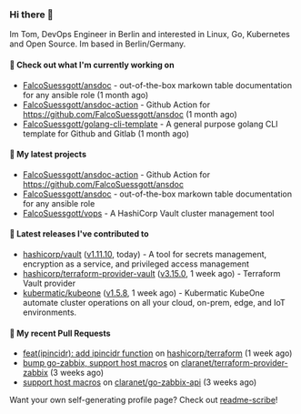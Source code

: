 ### Hi there 👋

Im Tom, DevOps Engineer in Berlin and interested in Linux, Go, Kubernetes and Open Source.
Im based in Berlin/Germany.

#### 👷 Check out what I'm currently working on

- [FalcoSuessgott/ansdoc](https://github.com/FalcoSuessgott/ansdoc) - out-of-the-box markown table documentation for any ansible role (1 month ago)
- [FalcoSuessgott/ansdoc-action](https://github.com/FalcoSuessgott/ansdoc-action) - Github Action for https://github.com/FalcoSuessgott/ansdoc (1 month ago)
- [FalcoSuessgott/golang-cli-template](https://github.com/FalcoSuessgott/golang-cli-template) - A general purpose golang CLI  template for Github and Gitlab (1 month ago)

#### 🌱 My latest projects

- [FalcoSuessgott/ansdoc-action](https://github.com/FalcoSuessgott/ansdoc-action) - Github Action for https://github.com/FalcoSuessgott/ansdoc
- [FalcoSuessgott/ansdoc](https://github.com/FalcoSuessgott/ansdoc) - out-of-the-box markown table documentation for any ansible role
- [FalcoSuessgott/vops](https://github.com/FalcoSuessgott/vops) - A HashiCorp Vault cluster management tool

#### 🔭 Latest releases I've contributed to

- [hashicorp/vault](https://github.com/hashicorp/vault) ([v1.11.10](https://github.com/hashicorp/vault/releases/tag/v1.11.10), today) - A tool for secrets management, encryption as a service, and privileged access management
- [hashicorp/terraform-provider-vault](https://github.com/hashicorp/terraform-provider-vault) ([v3.15.0](https://github.com/hashicorp/terraform-provider-vault/releases/tag/v3.15.0), 1 week ago) - Terraform Vault provider
- [kubermatic/kubeone](https://github.com/kubermatic/kubeone) ([v1.5.8](https://github.com/kubermatic/kubeone/releases/tag/v1.5.8), 1 week ago) - Kubermatic KubeOne automate cluster operations on all your cloud, on-prem, edge, and IoT environments.  

#### 🔨 My recent Pull Requests

- [feat(ipincidr): add ipincidr function](https://github.com/hashicorp/terraform/pull/33037) on [hashicorp/terraform](https://github.com/hashicorp/terraform) (1 week ago)
- [bump go-zabbix, support host macros](https://github.com/claranet/terraform-provider-zabbix/pull/66) on [claranet/terraform-provider-zabbix](https://github.com/claranet/terraform-provider-zabbix) (3 weeks ago)
- [support host macros](https://github.com/claranet/go-zabbix-api/pull/20) on [claranet/go-zabbix-api](https://github.com/claranet/go-zabbix-api) (3 weeks ago)

Want your own self-generating profile page? Check out [readme-scribe](https://github.com/muesli/readme-scribe)!